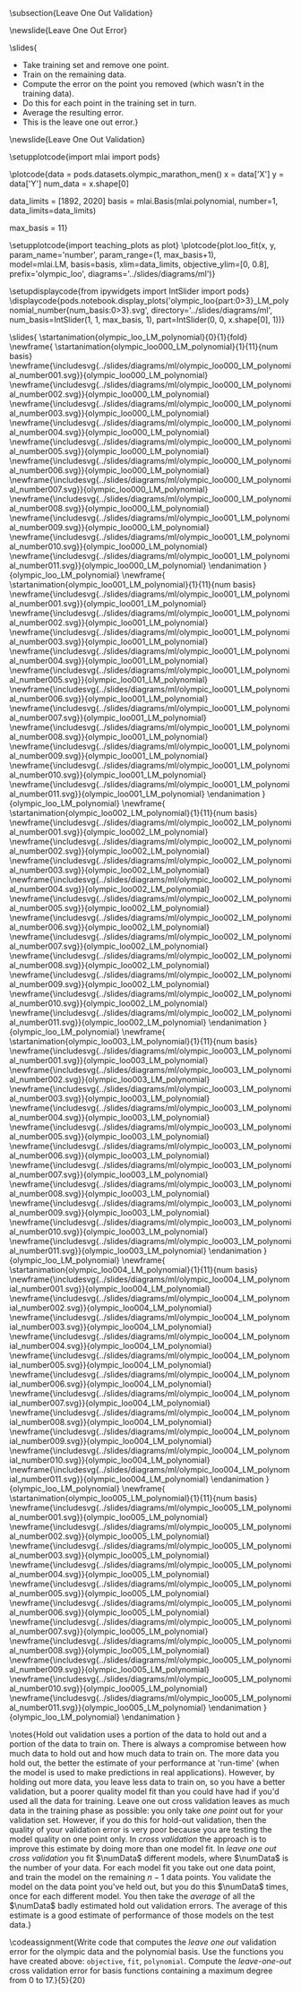 \subsection{Leave One Out Validation}

\newslide{Leave One Out Error}

\slides{
* Take training set and remove one point.
* Train on the remaining data.
* Compute the error on the point you removed (which wasn't in the training data).
* Do this for each point in the training set in turn.
* Average the resulting error. 
* This is the leave one out error.}

\newslide{Leave One Out Validation}

\setupplotcode{import mlai
import pods}

\plotcode{data = pods.datasets.olympic_marathon_men()
x = data['X']
y = data['Y']
num_data = x.shape[0]

data_limits = [1892, 2020]
basis = mlai.Basis(mlai.polynomial, number=1, data_limits=data_limits)

max_basis = 11}

\setupplotcode{import teaching_plots as plot}
\plotcode{plot.loo_fit(x, y, param_name='number', param_range=(1, max_basis+1),  
             model=mlai.LM, basis=basis, 
             xlim=data_limits, objective_ylim=[0, 0.8], prefix='olympic_loo',
			 diagrams='../slides/diagrams/ml')}

\setupdisplaycode{from ipywidgets import IntSlider
import pods}
\displaycode{pods.notebook.display_plots('olympic_loo{part:0>3}_LM_polynomial_number{num_basis:0>3}.svg', 
                            directory='../slides/diagrams/ml', 
							num_basis=IntSlider(1, 1, max_basis, 1), 
							part=IntSlider(0, 0, x.shape[0], 1))}


\slides{
\startanimation{olympic_loo_LM_polynomial}{0}{1}{fold}
\newframe{
  \startanimation{olympic_loo000_LM_polynomial}{1}{11}{num basis}
  \newframe{\includesvg{../slides/diagrams/ml/olympic_loo000_LM_polynomial_number001.svg}}{olympic_loo000_LM_polynomial}
  \newframe{\includesvg{../slides/diagrams/ml/olympic_loo000_LM_polynomial_number002.svg}}{olympic_loo000_LM_polynomial}
  \newframe{\includesvg{../slides/diagrams/ml/olympic_loo000_LM_polynomial_number003.svg}}{olympic_loo000_LM_polynomial}
  \newframe{\includesvg{../slides/diagrams/ml/olympic_loo000_LM_polynomial_number004.svg}}{olympic_loo000_LM_polynomial}
  \newframe{\includesvg{../slides/diagrams/ml/olympic_loo000_LM_polynomial_number005.svg}}{olympic_loo000_LM_polynomial}
  \newframe{\includesvg{../slides/diagrams/ml/olympic_loo000_LM_polynomial_number006.svg}}{olympic_loo000_LM_polynomial}
  \newframe{\includesvg{../slides/diagrams/ml/olympic_loo000_LM_polynomial_number007.svg}}{olympic_loo000_LM_polynomial}
  \newframe{\includesvg{../slides/diagrams/ml/olympic_loo000_LM_polynomial_number008.svg}}{olympic_loo000_LM_polynomial}
  \newframe{\includesvg{../slides/diagrams/ml/olympic_loo001_LM_polynomial_number009.svg}}{olympic_loo000_LM_polynomial}
  \newframe{\includesvg{../slides/diagrams/ml/olympic_loo001_LM_polynomial_number010.svg}}{olympic_loo000_LM_polynomial}
  \newframe{\includesvg{../slides/diagrams/ml/olympic_loo001_LM_polynomial_number011.svg}}{olympic_loo000_LM_polynomial}
  \endanimation
}{olympic_loo_LM_polynomial}
\newframe{
  \startanimation{olympic_loo001_LM_polynomial}{1}{11}{num basis}
  \newframe{\includesvg{../slides/diagrams/ml/olympic_loo001_LM_polynomial_number001.svg}}{olympic_loo001_LM_polynomial}
  \newframe{\includesvg{../slides/diagrams/ml/olympic_loo001_LM_polynomial_number002.svg}}{olympic_loo001_LM_polynomial}
  \newframe{\includesvg{../slides/diagrams/ml/olympic_loo001_LM_polynomial_number003.svg}}{olympic_loo001_LM_polynomial}
  \newframe{\includesvg{../slides/diagrams/ml/olympic_loo001_LM_polynomial_number004.svg}}{olympic_loo001_LM_polynomial}
  \newframe{\includesvg{../slides/diagrams/ml/olympic_loo001_LM_polynomial_number005.svg}}{olympic_loo001_LM_polynomial}
  \newframe{\includesvg{../slides/diagrams/ml/olympic_loo001_LM_polynomial_number006.svg}}{olympic_loo001_LM_polynomial}
  \newframe{\includesvg{../slides/diagrams/ml/olympic_loo001_LM_polynomial_number007.svg}}{olympic_loo001_LM_polynomial}
  \newframe{\includesvg{../slides/diagrams/ml/olympic_loo001_LM_polynomial_number008.svg}}{olympic_loo001_LM_polynomial}
  \newframe{\includesvg{../slides/diagrams/ml/olympic_loo001_LM_polynomial_number009.svg}}{olympic_loo001_LM_polynomial}
  \newframe{\includesvg{../slides/diagrams/ml/olympic_loo001_LM_polynomial_number010.svg}}{olympic_loo001_LM_polynomial}
  \newframe{\includesvg{../slides/diagrams/ml/olympic_loo001_LM_polynomial_number011.svg}}{olympic_loo001_LM_polynomial}
  \endanimation
}{olympic_loo_LM_polynomial}
\newframe{
  \startanimation{olympic_loo002_LM_polynomial}{1}{11}{num basis}
  \newframe{\includesvg{../slides/diagrams/ml/olympic_loo002_LM_polynomial_number001.svg}}{olympic_loo002_LM_polynomial}
  \newframe{\includesvg{../slides/diagrams/ml/olympic_loo002_LM_polynomial_number002.svg}}{olympic_loo002_LM_polynomial}
  \newframe{\includesvg{../slides/diagrams/ml/olympic_loo002_LM_polynomial_number003.svg}}{olympic_loo002_LM_polynomial}
  \newframe{\includesvg{../slides/diagrams/ml/olympic_loo002_LM_polynomial_number004.svg}}{olympic_loo002_LM_polynomial}
  \newframe{\includesvg{../slides/diagrams/ml/olympic_loo002_LM_polynomial_number005.svg}}{olympic_loo002_LM_polynomial}
  \newframe{\includesvg{../slides/diagrams/ml/olympic_loo002_LM_polynomial_number006.svg}}{olympic_loo002_LM_polynomial}
  \newframe{\includesvg{../slides/diagrams/ml/olympic_loo002_LM_polynomial_number007.svg}}{olympic_loo002_LM_polynomial}
  \newframe{\includesvg{../slides/diagrams/ml/olympic_loo002_LM_polynomial_number008.svg}}{olympic_loo002_LM_polynomial}
  \newframe{\includesvg{../slides/diagrams/ml/olympic_loo002_LM_polynomial_number009.svg}}{olympic_loo002_LM_polynomial}
  \newframe{\includesvg{../slides/diagrams/ml/olympic_loo002_LM_polynomial_number010.svg}}{olympic_loo002_LM_polynomial}
  \newframe{\includesvg{../slides/diagrams/ml/olympic_loo002_LM_polynomial_number011.svg}}{olympic_loo002_LM_polynomial}
  \endanimation
}{olympic_loo_LM_polynomial}
\newframe{
  \startanimation{olympic_loo003_LM_polynomial}{1}{11}{num basis}
  \newframe{\includesvg{../slides/diagrams/ml/olympic_loo003_LM_polynomial_number001.svg}}{olympic_loo003_LM_polynomial}
  \newframe{\includesvg{../slides/diagrams/ml/olympic_loo003_LM_polynomial_number002.svg}}{olympic_loo003_LM_polynomial}
  \newframe{\includesvg{../slides/diagrams/ml/olympic_loo003_LM_polynomial_number003.svg}}{olympic_loo003_LM_polynomial}
  \newframe{\includesvg{../slides/diagrams/ml/olympic_loo003_LM_polynomial_number004.svg}}{olympic_loo003_LM_polynomial}
  \newframe{\includesvg{../slides/diagrams/ml/olympic_loo003_LM_polynomial_number005.svg}}{olympic_loo003_LM_polynomial}
  \newframe{\includesvg{../slides/diagrams/ml/olympic_loo003_LM_polynomial_number006.svg}}{olympic_loo003_LM_polynomial}
  \newframe{\includesvg{../slides/diagrams/ml/olympic_loo003_LM_polynomial_number007.svg}}{olympic_loo003_LM_polynomial}
  \newframe{\includesvg{../slides/diagrams/ml/olympic_loo003_LM_polynomial_number008.svg}}{olympic_loo003_LM_polynomial}
  \newframe{\includesvg{../slides/diagrams/ml/olympic_loo003_LM_polynomial_number009.svg}}{olympic_loo003_LM_polynomial}
  \newframe{\includesvg{../slides/diagrams/ml/olympic_loo003_LM_polynomial_number010.svg}}{olympic_loo003_LM_polynomial}
  \newframe{\includesvg{../slides/diagrams/ml/olympic_loo003_LM_polynomial_number011.svg}}{olympic_loo003_LM_polynomial}
  \endanimation
}{olympic_loo_LM_polynomial}
\newframe{
  \startanimation{olympic_loo004_LM_polynomial}{1}{11}{num basis}
  \newframe{\includesvg{../slides/diagrams/ml/olympic_loo004_LM_polynomial_number001.svg}}{olympic_loo004_LM_polynomial}
  \newframe{\includesvg{../slides/diagrams/ml/olympic_loo004_LM_polynomial_number002.svg}}{olympic_loo004_LM_polynomial}
  \newframe{\includesvg{../slides/diagrams/ml/olympic_loo004_LM_polynomial_number003.svg}}{olympic_loo004_LM_polynomial}
  \newframe{\includesvg{../slides/diagrams/ml/olympic_loo004_LM_polynomial_number004.svg}}{olympic_loo004_LM_polynomial}
  \newframe{\includesvg{../slides/diagrams/ml/olympic_loo004_LM_polynomial_number005.svg}}{olympic_loo004_LM_polynomial}
  \newframe{\includesvg{../slides/diagrams/ml/olympic_loo004_LM_polynomial_number006.svg}}{olympic_loo004_LM_polynomial}
  \newframe{\includesvg{../slides/diagrams/ml/olympic_loo004_LM_polynomial_number007.svg}}{olympic_loo004_LM_polynomial}
  \newframe{\includesvg{../slides/diagrams/ml/olympic_loo004_LM_polynomial_number008.svg}}{olympic_loo004_LM_polynomial}
  \newframe{\includesvg{../slides/diagrams/ml/olympic_loo004_LM_polynomial_number009.svg}}{olympic_loo004_LM_polynomial}
  \newframe{\includesvg{../slides/diagrams/ml/olympic_loo004_LM_polynomial_number010.svg}}{olympic_loo004_LM_polynomial}
  \newframe{\includesvg{../slides/diagrams/ml/olympic_loo004_LM_polynomial_number011.svg}}{olympic_loo004_LM_polynomial}
  \endanimation
}{olympic_loo_LM_polynomial}
\newframe{
  \startanimation{olympic_loo005_LM_polynomial}{1}{11}{num basis}
  \newframe{\includesvg{../slides/diagrams/ml/olympic_loo005_LM_polynomial_number001.svg}}{olympic_loo005_LM_polynomial}
  \newframe{\includesvg{../slides/diagrams/ml/olympic_loo005_LM_polynomial_number002.svg}}{olympic_loo005_LM_polynomial}
  \newframe{\includesvg{../slides/diagrams/ml/olympic_loo005_LM_polynomial_number003.svg}}{olympic_loo005_LM_polynomial}
  \newframe{\includesvg{../slides/diagrams/ml/olympic_loo005_LM_polynomial_number004.svg}}{olympic_loo005_LM_polynomial}
  \newframe{\includesvg{../slides/diagrams/ml/olympic_loo005_LM_polynomial_number005.svg}}{olympic_loo005_LM_polynomial}
  \newframe{\includesvg{../slides/diagrams/ml/olympic_loo005_LM_polynomial_number006.svg}}{olympic_loo005_LM_polynomial}
  \newframe{\includesvg{../slides/diagrams/ml/olympic_loo005_LM_polynomial_number007.svg}}{olympic_loo005_LM_polynomial}
  \newframe{\includesvg{../slides/diagrams/ml/olympic_loo005_LM_polynomial_number008.svg}}{olympic_loo005_LM_polynomial}
  \newframe{\includesvg{../slides/diagrams/ml/olympic_loo005_LM_polynomial_number009.svg}}{olympic_loo005_LM_polynomial}
  \newframe{\includesvg{../slides/diagrams/ml/olympic_loo005_LM_polynomial_number010.svg}}{olympic_loo005_LM_polynomial}
  \newframe{\includesvg{../slides/diagrams/ml/olympic_loo005_LM_polynomial_number011.svg}}{olympic_loo005_LM_polynomial}
  \endanimation
}{olympic_loo_LM_polynomial}
\endanimation
}

\notes{Hold out validation uses a portion of the data to hold out and a portion of the data to train on. There is always a compromise between how much data to hold out and how much data to train on. The more data you hold out, the better the estimate of your performance at 'run-time' (when the model is used to make predictions in real applications). However, by holding out more data, you leave less data to train on, so you have a better validation, but a poorer quality model fit than you could have had if you'd used all the data for training. Leave one out cross validation leaves as much data in the training phase as possible: you only take *one point* out for your validation set. However, if you do this for hold-out validation, then the quality of your validation error is very poor because you are testing the model quality on one point only. In *cross validation* the approach is to improve this estimate by doing more than one model fit. In *leave one out cross validation* you fit $\numData$ different models, where $\numData$ is the number of your data. For each model fit you take out one data point, and train the model on the remaining $n-1$ data points. You validate the model on the data point you've held out, but you do this $\numData$ times, once for each different model. You then take the *average* of all the $\numData$ badly estimated hold out validation errors. The average of this estimate is a good estimate of performance of those models on the test data.}

\codeassignment{Write code that computes the *leave one out* validation error for the olympic data and the polynomial basis. Use the functions you have created above: `objective`, `fit`, `polynomial`. Compute the *leave-one-out* cross validation error for basis functions containing a maximum degree from 0 to 17.}{5}{20}
